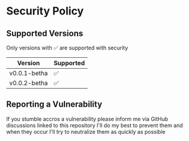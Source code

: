 # Security Policy

## Supported Versions

Only versions with ✅ are supported with security

| Version | Supported |
| ------- |-----------|
| v0.0.1-betha   | ✅         |
| v0.0.2-betha |  ✅        |

## Reporting a Vulnerability

If you stumble accros a vulnerability please inform me via GitHub discussions linked to this repository
I'll do my best to prevent them and when they occur I'll try to neutralize them as quickly as possible
